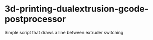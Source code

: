 3d-printing-dualextrusion-gcode-postprocessor
=============================================

Simple script that draws a line between extruder switching
